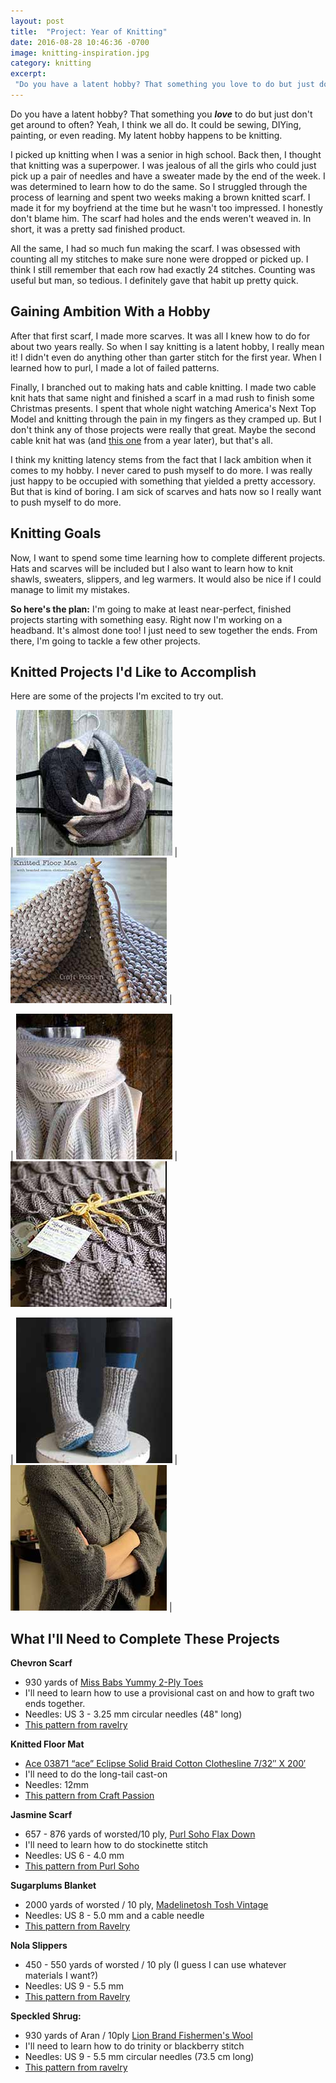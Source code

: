```yaml
---
layout: post
title:  "Project: Year of Knitting"
date: 2016-08-28 10:46:36 -0700
image: knitting-inspiration.jpg
category: knitting
excerpt:
 "Do you have a latent hobby? That something you love to do but just don't get around to often? Yeah, I think we all do. It could be sewing, DIYing, painting, or even reading. My latent hobby happens to be knitting."
---
```


Do you have a latent hobby? That something you ***love*** to do but just don't get around to often? Yeah, I think we all do. It could be sewing, DIYing, painting, or even reading. My latent hobby happens to be knitting.

I picked up knitting when I was a senior in high school. Back then, I thought that knitting was a superpower. I was jealous of all the girls who could just pick up a pair of needles and have a sweater made by the end of the week. I was determined to learn how to do the same. So I struggled through the process of learning and spent two weeks making a brown knitted scarf. I made it for my boyfriend at the time but he wasn't too impressed. I honestly don't blame him. The scarf had holes and the ends weren't weaved in. In short, it was a pretty sad finished product.

All the same, I had so much fun making the scarf. I was obsessed with counting all my stitches to make sure none were dropped or picked up. I think I still remember that each row had exactly 24 stitches. Counting was useful but man, so tedious. I definitely gave that habit up pretty quick.

## Gaining Ambition With a Hobby

After that first scarf, I made more scarves. It was all I knew how to do for about two years really. So when I say knitting is a latent hobby, I really mean it! I didn't even do anything other than garter stitch for the first year. When I learned how to purl, I made a lot of failed patterns.

Finally, I branched out to making hats and cable knitting. I made two cable knit hats that same night and finished a scarf in a mad rush to finish some Christmas presents. I spent that whole night watching America's Next Top Model and knitting through the pain in my fingers as they cramped up. But I don't think any of those projects were really that great. Maybe the second cable knit hat was (and [this one](https://www.pinterest.com/pin/176273772893058519/) from a year later), but that's all.

I think my knitting latency stems from the fact that I lack ambition when it comes to my hobby. I never cared to push myself to do more. I was really just happy to be occupied with something that yielded a pretty accessory. But that is kind of boring. I am sick of scarves and hats now so I really want to push myself to do more.


## Knitting Goals

Now, I want to spend some time learning how to complete different projects. Hats and scarves will be included but I also want to learn how to knit shawls, sweaters, slippers, and leg warmers. It would also be nice if I could manage to limit my mistakes.

**So here's the plan:** I'm going to make at least near-perfect, finished projects starting with something easy. Right now I'm working on a headband. It's almost done too! I just need to sew together the ends. From there, I'm going to tackle a few other projects.

## Knitted Projects I'd Like to Accomplish

Here are some of the projects I'm excited to try out.

| ![knitted chevron-cowl](/assets/chevron-scarf.jpg) | ![knitted rug](/assets/floor-mat.jpg) |

| ![beautiful scarf pattern](/assets/jasmine-scarf.jpg) | ![knitted baby blanket](/assets/knit-blanket2.jpg) |

| ![handmade slippers](/assets/slippers.jpg) | ![hand-knit shrug](/assets/knit-shrug.jpg) |

## What I'll Need to Complete These Projects

**Chevron Scarf**
- 930 yards of [Miss Babs Yummy 2-Ply Toes](http://www.ravelry.com/yarns/library/miss-babs-yummy-2-ply-toes)
- I'll need to learn how to use a provisional cast on and how to  graft two ends together.
- Needles: US 3 - 3.25 mm circular needles (48" long)
- [This pattern from ravelry](http://www.ravelry.com/patterns/library/poly-chevron-cowl)

**Knitted Floor Mat**
- [Ace 03871 “ace” Eclipse Solid Braid Cotton Clothesline 7/32″ X 200′](http://www.amazon.com/gp/product/B000UGM6G0/ref=as_li_ss_tl?ie=UTF8&camp=1789&creative=390957&creativeASIN=B000UGM6G0&linkCode=as2&tag=crafpass-20)
- I'll need to do the long-tail cast-on
- Needles: 12mm
- [This pattern from Craft Passion](http://www.craftpassion.com/2013/06/knit-floor-mat.html/2)

**Jasmine Scarf**
- 657 - 876 yards of worsted/10 ply, [Purl Soho Flax Down](http://www.ravelry.com/yarns/library/purl-soho-flax-down)
- I'll need to learn how to do stockinette stitch
- Needles: US 6 - 4.0 mm
- [This pattern from Purl Soho](https://www.purlsoho.com/create/2015/03/25/jasmine-scarf/)

**Sugarplums Blanket**
- 2000 yards of worsted / 10 ply, [Madelinetosh Tosh Vintage](http://www.ravelry.com/yarns/library/madelinetosh-tosh-vintage)
- Needles: US 8 - 5.0 mm and a cable needle
- [This pattern from Ravelry](http://www.ravelry.com/patterns/library/sugarplums-blanket)

**Nola Slippers**
- 450 - 550 yards of worsted / 10 ply (I guess I can use whatever materials I want?)
- Needles: US 9 - 5.5 mm
- [This pattern from Ravelry](http://www.ravelry.com/patterns/library/nolas-slipper)

**Speckled Shrug:**
- 930 yards of Aran / 10ply [Lion Brand Fishermen's Wool](http://www.ravelry.com/yarns/library/lion-brand-fishermens-wool)
- I'll need to learn how to do trinity or blackberry stitch
- Needles: US 9 - 5.5 mm circular needles (73.5 cm long)
- [This pattern from ravelry](http://www.ravelry.com/patterns/library/speckled-shrug)
